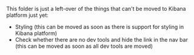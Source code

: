 This folder is just a left-over of the things that can't be moved to Kibana platform just yet:

* Styling (this can be moved as soon as there is support for styling in Kibana platform)
* Check whether there are no dev tools and hide the link in the nav bar (this can be moved as soon as all dev tools are moved)